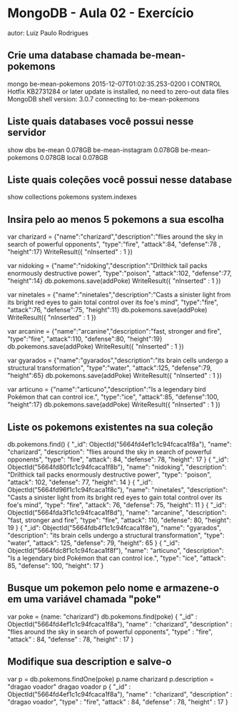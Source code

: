 # MongoDB - Aula 02 - Exercício
autor: Luiz Paulo Rodrigues

## Crie uma database chamada be-mean-pokemons
mongo be-mean-pokemons
2015-12-07T01:02:35.253-0200 I CONTROL  Hotfix KB2731284 or later update is installed, no need to zero-out data files
MongoDB shell version: 3.0.7
connecting to: be-mean-pokemons

## Liste quais databases você possui nesse servidor

show dbs
be-mean            0.078GB
be-mean-instagram  0.078GB
be-mean-pokemons   0.078GB
local              0.078GB

## Liste quais coleções você possui nesse database

show collections
pokemons
system.indexes

## Insira pelo ao menos 5 pokemons a sua escolha

var charizard = {"name":"charizard","description":"flies around the sky in search of powerful opponents", "type":"fire", "attack":84, "defense":78 , "height":17}
WriteResult({ "nInserted" : 1 })

var nidoking = {"name":"nidoking","description":"Drilthick tail packs enormously destructive power", "type":"poison", "attack":102, "defense":77, "height":14}
db.pokemons.save(addPoke)
WriteResult({ "nInserted" : 1 })

var ninetales = {"name":"ninetales","description":"Casts a sinister light from its bright red eyes to gain total control over its foe's mind", "type":"fire", "attack":76, "defense":75, "height":11}
db.pokemons.save(addPoke)
WriteResult({ "nInserted" : 1 })

var arcanine = {"name":"arcanine","description":"fast, stronger and fire", "type":"fire", "attack":110, "defense":80, "height":19}
db.pokemons.save(addPoke)
WriteResult({ "nInserted" : 1 })

var gyarados = {"name":"gyarados","description":"its brain cells undergo a structural transformation", "type":"water", "attack":125, "defense":79, "height":65}
db.pokemons.save(addPoke)
WriteResult({ "nInserted" : 1 })

var articuno = {"name":"articuno","description":"Is a legendary bird Pokémon that can control ice.", "type":"ice", "attack":85, "defense":100, "height":17}
db.pokemons.save(addPoke)
WriteResult({ "nInserted" : 1 })


## Liste os pokemons existentes na sua coleção

db.pokemons.find() {
    "_id": ObjectId("5664fd4ef1c1c94fcaca1f8a"),
    "name": "charizard",
    "description": "flies around the sky in search of powerful opponents",
    "type": "fire",
    "attack": 84,
    "defense": 78,
    "height": 17
} {
    "_id": ObjectId("5664fd80f1c1c94fcaca1f8b"),
    "name": "nidoking",
    "description": "Drilthick tail packs enormously destructive power",
    "type": "poison",
    "attack": 102,
    "defense": 77,
    "height": 14
} {
    "_id": ObjectId("5664fd96f1c1c94fcaca1f8c"),
    "name": "ninetales",
    "description": "Casts a sinister light from its bright red eyes to gain total control over its foe's mind",
    "type": "fire",
    "attack": 76,
    "defense": 75,
    "height": 11
} {
    "_id": ObjectId("5664fda3f1c1c94fcaca1f8d"),
    "name": "arcanine",
    "description": "fast, stronger and fire",
    "type": "fire",
    "attack": 110,
    "defense": 80,
    "height": 19
} {
    "_id": ObjectId("5664fdb4f1c1c94fcaca1f8e"),
    "name": "gyarados",
    "description": "its brain cells undergo a structural transformation",
    "type": "water",
    "attack": 125,
    "defense": 79,
    "height": 65
} {
    "_id": ObjectId("5664fdc8f1c1c94fcaca1f8f"),
    "name": "articuno",
    "description": "Is a legendary bird Pokémon that can control ice.",
    "type": "ice",
    "attack": 85,
    "defense": 100,
    "height": 17
}

## Busque um pokemon pelo nome e armazene-o em uma variável chamada "poke"

var poke = {name: "charizard"}
db.pokemons.find(poke)
{ "_id" : ObjectId("5664fd4ef1c1c94fcaca1f8a"), "name" : "charizard", "description" : "flies around the sky in search of powerful opponents", "type" : "fire", "attack" : 84, "defense" : 78, "height" : 17 }

## Modifique sua description e salve-o

var p = db.pokemons.findOne(poke)
p.name
charizard
p.description = "dragao voador"
dragao voador
p
{
        "_id" : ObjectId("5664fd4ef1c1c94fcaca1f8a"),
        "name" : "charizard",
        "description" : "dragao voador",
        "type" : "fire",
        "attack" : 84,
        "defense" : 78,
        "height" : 17
}